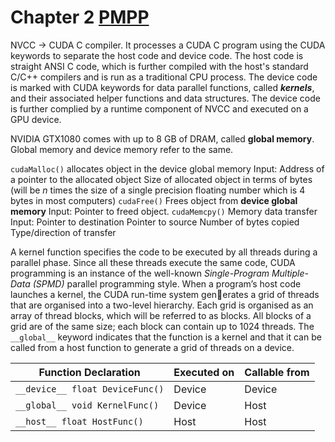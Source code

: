 # Chapter 2 [PMPP](obsidian://open?vault=uni&file=100-days-of-cuda%2FPMPP-3rd-Edition.pdf)
NVCC -> CUDA C compiler. It processes a CUDA C program using the CUDA keywords to separate the host code and device code. The host code is straight ANSI C code, which is further compiled with the host's standard C/C++ compilers and is run as a traditional CPU process. The device code is marked with CUDA keywords for data parallel functions, called ***kernels***, and their associated helper functions and data structures. The device code is further complied by a runtime component of NVCC and executed on a GPU device. 

NVIDIA GTX1080 comes with up to 8 GB of DRAM, called **global memory**. Global memory and device memory refer to the same. 

`cudaMalloc()`
	allocates object in the device global memory
	Input:
		Address of a pointer to the allocated object
		Size of allocated object in terms of bytes (will be *n* times the size of a single precision floating number which is 4 bytes in most computers)
`cudaFree()`
	Frees object from **device global memory**
	Input:
		Pointer to freed object.
`cudaMemcpy()`
	Memory data transfer
	Input:
		Pointer to destination
		Pointer to source
		Number of bytes copied
		Type/direction of transfer

A kernel function specifies the code to be executed by all threads during a parallel phase. Since all these threads execute the same code, CUDA programming is an instance of the well-known *Single-Program Multiple-Data (SPMD)* parallel programming style. When a program’s host code launches a kernel, the CUDA run-time system generates a grid of threads that are organised into a two-level hierarchy. Each grid is organised as an array of thread blocks, which will be referred to as blocks. All blocks of a grid are of the same size; each block can contain up to 1024 threads.
The `__global__` keyword indicates that the function is a kernel and that it can be called from a host function to generate a grid of threads on a device.

| Function Declaration             | Executed on | Callable from |
|----------------------------------|------------|---------------|
| `__device__ float DeviceFunc()`  | Device     | Device        |
| `__global__ void KernelFunc()`   | Device     | Host          |
| `__host__ float HostFunc()`      | Host       | Host          |

